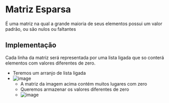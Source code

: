 # Matriz Esparsa

É uma matriz na qual a grande maioria de seus elementos possui um valor padrão, ou são nulos ou faltantes


## Implementação

Cada linha da matriz será representada por uma lista ligada que so conterá elementos com valores diferentes de zero.
- Teremos um arranjo de lista ligada
- ![image](https://user-images.githubusercontent.com/58439854/119047660-97528c80-b994-11eb-8688-8d8ab5057641.png)
    - A matriz da imagem acima contém muitos lugares com zero
    - Queremos armazenar os valores diferentes de zero
    - ![image](https://user-images.githubusercontent.com/58439854/119047773-b94c0f00-b994-11eb-98e3-46d2c8648526.png)
